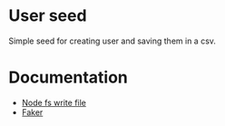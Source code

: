 # User seed

Simple seed for creating user and saving them in a csv.

# Documentation
*  [Node fs write file](https://nodejs.org/api/fs.html#fs_fs_writefile_file_data_options_callback)
*  [Faker](https://www.npmjs.com/package/faker)
